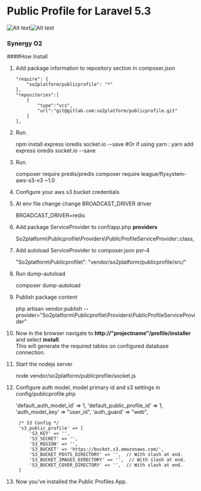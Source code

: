 # Public Profile for Laravel 5.3
![Alt text](https://img.shields.io/badge/build-passing%2Fdeveloping-yellowgreen.svg)![Alt text](https://img.shields.io/badge/beta%20version-1.0.0-yellow.svg )
### Synergy O2


  ####How Install
  1. Add package information to repository section in composer.json

  
         "require": {
             "so2platform/publicprofile": "*"
         },
         "repositories":[
             {
                 "type":"vcs",
                 "url":"git@gitlab.com:so2platform/publicprofile.git"
             }
         ],

  2. Run.
 
 
        npm install express ioredis socket.io --save
        #Or if using yarn : yarn add express ioredis socket.io --save
  3. Run.
  
  
        composer require predis/predis
        composer require league/flysystem-aws-s3-v3 ~1.0

  4. Configure your aws s3 bucket credentials
  
  5. At env file change change BROADCAST_DRIVER driver
  
  
        BROADCAST_DRIVER=redis
        

  6. Add package ServiceProvider to conf/app.php <b>providers</b>
     
     
        So2platform\Publicprofile\Providers\PublicProfileServiceProvider::class,


  7. Add autoload ServiceProvider to composer.json psr-4
     
     
        "So2platform\\Publicprofile\\": "vendor/so2platform/publicprofile/src/"
 
  8. Run dump-autoload
     
     
     
        composer dump-autoload

  9. Publish package content
     
     
        php artisan vendor:publish --provider="So2platform\Publicprofile\Providers\PublicProfileServiceProvider"

  10. Now in the browser navigate to <b>http://"projectname"/profile/installer</b> and select <b>install</b>.<br>
     This will generate the required tables on configured database connection.

  11. Start the nodejs server


        node vendor/so2platform/publicprofile/socket.js
      
  12. Configure auth model, model primary id and s3 settings in config/publicprofile.php
  
       
        'default_auth_model_id' => 1,
           'default_public_profile_id' => 1,
           'auth_model_key' => "user_id",
           'auth_guard' => "web",
       
           /* S3 Config */
           's3_public_profile' => [
               'S3_KEY' => '',
               'S3_SECRET' => '',
               'S3_REGION' => '',
               'S3_BUCKET' => 'https://bucket.s3.amazonaws.com/', 
               'S3_BUCKET_POSTS_DIRECTORY' => '',  // With slash at end.
               'S3_BUCKET_IMAGES_DIRECTORY' => '',  // With slash at end.
               'S3_BUCKET_COVER_DIRECTORY' => '',  // With slash at end.
           ]
  
  13. Now you've installed the Public Profiles App.

